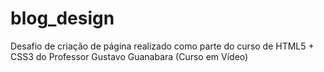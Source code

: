 # blog_design
 Desafio de criação de página realizado como parte do curso de HTML5 + CSS3 do Professor Gustavo Guanabara (Curso em Vídeo)
